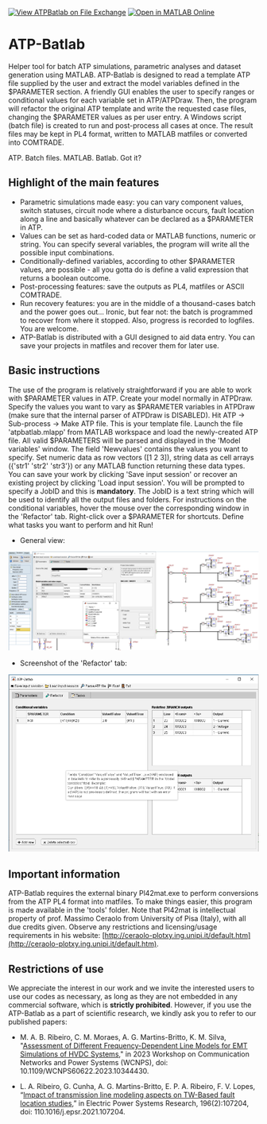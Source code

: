 [![View ATPBatlab on File Exchange](https://www.mathworks.com/matlabcentral/images/matlab-file-exchange.svg)](https://www.mathworks.com/matlabcentral/fileexchange/157621-atpbatlab) [![Open in MATLAB Online](https://www.mathworks.com/images/responsive/global/open-in-matlab-online.svg)](https://matlab.mathworks.com/open/github/v1?repo=amaurigmartins/ATPBatlab) 

# ATP-Batlab

Helper tool for batch ATP simulations, parametric analyses and dataset generation using MATLAB. ATP-Batlab is designed to read a template ATP file supplied by the user and extract the model variables defined in the $PARAMETER section. A friendly GUI enables the user to specify ranges or conditional values for each variable set in ATP/ATPDraw. Then, the program will refactor the original ATP template and write the requested case files, changing the $PARAMETER values as per user entry. A Windows script (batch file) is created to run and post-process all cases at once. The result files may be kept in PL4 format, written to MATLAB matfiles or converted into COMTRADE. 

ATP. Batch files. MATLAB.  Batlab. Got it? 

## Highlight of the main features

- Parametric simulations made easy: you can vary component values, switch statuses, circuit node where a disturbance occurs, fault location along a line and basically whatever can be declared as a $PARAMETER in ATP.
- Values can be set as hard-coded data or MATLAB functions, numeric or string. You can specify several variables, the program will write all the possible input combinations.
- Conditionally-defined variables, according to other $PARAMETER values, are possible - all you gotta do is define a valid expression that returns a boolean outcome.
- Post-processing features: save the outputs as PL4, matfiles or ASCII COMTRADE.
- Run recovery features: you are in the middle of a thousand-cases batch and the power goes out... Ironic, but fear not: the batch is programmed to recover from where it stopped. Also, progress is recorded to logfiles. You are welcome.
- ATP-Batlab is distributed with a GUI designed to aid data entry. You can save your projects in matfiles and recover them for later use.

## Basic instructions

The use of the program is relatively straightforward if you are able to work with $PARAMETER values in ATP. Create your model normally in ATPDraw. Specify the values you want to vary as $PARAMETER variables in ATPDraw (make sure that the internal parser of ATPDraw is DISABLED). Hit ATP → Sub-process → Make ATP file. This is your template file. Launch the file 'atpbatlab.mlapp' from MATLAB workspace and load the newly-created ATP file. All valid $PARAMETERS will be parsed and displayed in the 'Model variables' window. The field 'Newvalues' contains the values you want to specify. Set numeric data as row vectors ([1 2 3]), string data as cell arrays ({'str1' 'str2' 'str3'}) or any MATLAB function returning these data types. You can save your work by clicking 'Save input session' or recover an existing project by clicking 'Load input session'. You will be prompted to specify a JobID and this is **mandatory**. The JobID is a text string which will be used to identify all the output files and folders. For instructions on the conditional variables, hover the mouse over the corresponding window in the 'Refactor' tab. Right-click over a $PARAMETER for shortcuts. Define what tasks you want to perform and hit Run!

- General view:
  
[![Screenshot #1](https://github.com/amaurigmartins/ATPBatlab/blob/main/Screenshot1.png?raw=true)](https://github.com/amaurigmartins/ATPBatlab/blob/main/Screenshot1.png?raw=true) 

- Screenshot of the 'Refactor' tab:
  
[![Screenshot #2](https://github.com/amaurigmartins/ATPBatlab/blob/main/Screenshot2.png?raw=true)](https://github.com/amaurigmartins/ATPBatlab/blob/main/Screenshot2.png?raw=true) 

## Important information

ATP-Batlab requires the external binary Pl42mat.exe to perform conversions from the ATP PL4 format into matfiles. To make things easier, this program is made available in the 'tools' folder. Note that Pl42mat is intellectual property of prof. Massimo Ceraolo from University of Pisa (Italy), with all due credits given. Observe any restrictions and licensing/usage requirements in his website:  [http://ceraolo-plotxy.ing.unipi.it/default.htm](http://ceraolo-plotxy.ing.unipi.it/default.htm).

## Restrictions of use

We appreciate the interest in our work and we invite the interested users to use our codes as necessary, as long as they are not embedded in any commercial software, which is **strictly prohibited**. However, if you use the ATP-Batlab as a part of scientific research, we kindly ask you to refer to our published papers:

- M. A. B. Ribeiro, C. M. Moraes, A. G. Martins-Britto, K. M. Silva, "[Assessment of Different Frequency-Dependent Line Models for EMT Simulations of HVDC Systems](https://ieeexplore.ieee.org/document/10344430/)," in 2023 Workshop on Communication Networks and Power Systems (WCNPS), doi: 10.1109/WCNPS60622.2023.10344430.
  
- L. A. Ribeiro, G. Cunha, A. G. Martins-Britto, E. P. A. Ribeiro, F. V. Lopes, “[Impact of transmission line modeling aspects on TW-Based fault location studies](https://www.sciencedirect.com/science/article/abs/pii/S0378779621001851),” in Electric Power Systems Research, 196(2):107204, doi: 110.1016/j.epsr.2021.107204.

    

